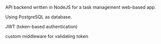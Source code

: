 API backend written in NodeJS for a task management web-based app.

Using PostgreSQL as database.

JWT (token-based authentication)

custom middleware for validating token
